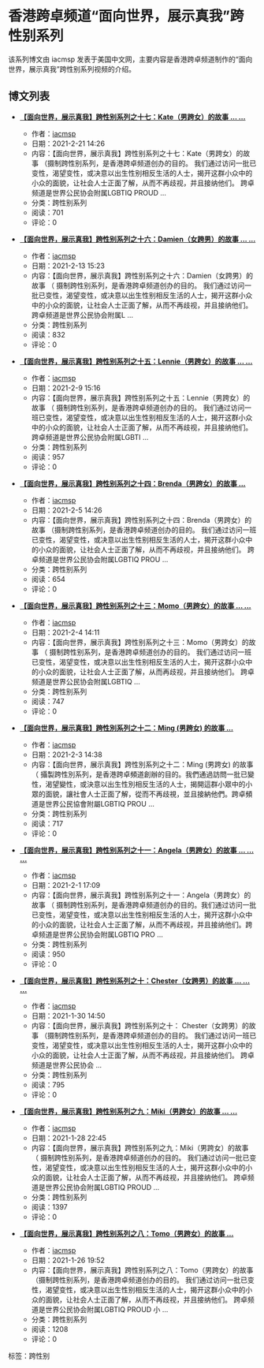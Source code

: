 # 香港跨卓频道“面向世界，展示真我”跨性别系列

该系列博文由 iacmsp 发表于美国中文网，主要内容是香港跨卓频道制作的“面向世界，展示真我”跨性别系列视频的介绍。

## 博文列表

*   **[【面向世界，展示真我】跨性别系列之十七：Kate（男跨女）的故事 ... ...](https://www.sinovision.net/home/space/do/blog/uid/83465/id/414637.html)**

    *   作者：[iacmsp](https://www.sinovision.net/home/space/uid/83465.html)
    *   日期：2021-2-21 14:26
    *   内容：【面向世界，展示真我】跨性别系列之十七：Kate（男跨女）的故事 （摄制跨性别系列，是香港跨卓频道创办的目的。 我们通过访问一批已变性，渴望变性，或决意以出生性别相反生活的人士，揭开这群小众中的小众的面貌，让社会人士正面了解，从而不再歧视，并且接纳他们。 跨卓频道是世界公民协会附属LGBTIQ PROUD ...
    *   分类：跨性别系列
    *   阅读：701
    *   评论：0

*   **[【面向世界，展示真我】跨性别系列之十六：Damien（女跨男）的故事 ... ...](https://www.sinovision.net/home/space/do/blog/uid/83465/id/414291.html)**

    *   作者：[iacmsp](https://www.sinovision.net/home/space/uid/83465.html)
    *   日期：2021-2-13 15:23
    *   内容：【面向世界，展示真我】跨性别系列之十六：Damien（女跨男）的故事 （ 摄制跨性别系列，是香港跨卓频道创办的目的。 我们通过访问一批已变性，渴望变性，或决意以出生性别相反生活的人士，揭开这群小众中的小众的面貌，让社会人士正面了解，从而不再歧视，并且接纳他们。 跨卓频道是世界公民协会附属L ...
    *   分类：跨性别系列
    *   阅读：832
    *   评论：0

*   **[【面向世界，展示真我】跨性别系列之十五：Lennie（男跨女）的故事 ... ...](https://www.sinovision.net/home/space/do/blog/uid/83465/id/414125.html)**

    *   作者：[iacmsp](https://www.sinovision.net/home/space/uid/83465.html)
    *   日期：2021-2-9 15:16
    *   内容：【面向世界，展示真我】跨性别系列之十五：Lennie（男跨女）的故事 （ 摄制跨性别系列，是香港跨卓频道创办的目的。 我们通过访问一班已变性，渴望变性，或决意以出生性别相反生活的人士，揭开这群小众中的小众的面貌，让社会人士正面了解，从而不再歧视，并且接纳他们。 跨卓频道是世界公民协会附属LGBTI ...
    *   分类：跨性别系列
    *   阅读：957
    *   评论：0

*   **[【面向世界，展示真我】跨性别系列之十四：Brenda（男跨女）的故事 ...](https://www.sinovision.net/home/space/do/blog/uid/83465/id/413934.html)**

    *   作者：[iacmsp](https://www.sinovision.net/home/space/uid/83465.html)
    *   日期：2021-2-5 14:26
    *   内容：【面向世界，展示真我】跨性别系列之十四：Brenda（男跨女）的故事 （摄制跨性别系列，是香港跨卓频道创办的目的。 我们通过访问一班已变性，渴望变性，或决意以出生性别相反生活的人士，揭开这群小众中的小众的面貌，让社会人士正面了解，从而不再歧视，并且接纳他们。 跨卓频道是世界公民协会附属LGBTIQ PROU ...
    *   分类：跨性别系列
    *   阅读：654
    *   评论：0

*   **[【面向世界，展示真我】跨性别系列之十三：Momo（男跨女）的故事 ... ...](https://www.sinovision.net/home/space/do/blog/uid/83465/id/413875.html)**

    *   作者：[iacmsp](https://www.sinovision.net/home/space/uid/83465.html)
    *   日期：2021-2-4 14:11
    *   内容：【面向世界，展示真我】跨性别系列之十三：Momo（男跨女）的故事 （ 摄制跨性别系列，是香港跨卓频道创办的目的。 我们通过访问一班已变性，渴望变性，或决意以出生性别相反生活的人士，揭开这群小众中的小众的面貌，让社会人士正面了解，从而再歧视，并且接纳他们。 跨卓频道是世界公民协会附属LGBTIQ ...
    *   分类：跨性别系列
    *   阅读：747
    *   评论：0

*   **[【面向世界，展示真我】跨性別系列之十二：Ming (男跨女) 的故事 ...](https://www.sinovision.net/home/space/do/blog/uid/83465/id/413822.html)**

    *   作者：[iacmsp](https://www.sinovision.net/home/space/uid/83465.html)
    *   日期：2021-2-3 14:38
    *   内容：【面向世界，展示真我】跨性別系列之十二：Ming (男跨女) 的故事 （ 攝製跨性別系列，是香港跨卓頻道創辦的目的。我們通過訪問一批已變性，渴望變性，或決意以出生性別相反生活的人士，揭開這群小眾中的小眾的面貌，讓社會人士正面了解，從而不再歧視，並且接納他們。跨卓頻道是世界公民協會附屬LGBTIQ PROU ...
    *   分类：跨性别系列
    *   阅读：717
    *   评论：0

*   **[【面向世界，展示真我】跨性别系列之十一：Angela（男跨女）的故事 ... ... ...](https://www.sinovision.net/home/space/do/blog/uid/83465/id/413724.html)**

    *   作者：[iacmsp](https://www.sinovision.net/home/space/uid/83465.html)
    *   日期：2021-2-1 17:09
    *   内容：【面向世界，展示真我】跨性别系列之十一：Angela（男跨女）的故事 （ 摄制跨性别系列，是香港跨卓频道创办的目的。我们通过访问一批已变性，渴望变性，或决意以出生性别相反生活的人士，揭开这群小众中的小众的面貌，让社会人士正面了解，从而不再歧视，并且接纳他们。跨卓频道是世界公民协会附属LGBTIQ PRO ...
    *   分类：跨性别系列
    *   阅读：950
    *   评论：0

*   **[【面向世界，展示真我】跨性别系列之十：Chester（女跨男）的故事 ... ... ...](https://www.sinovision.net/home/space/do/blog/uid/83465/id/413642.html)**

    *   作者：[iacmsp](https://www.sinovision.net/home/space/uid/83465.html)
    *   日期：2021-1-30 14:50
    *   内容：【面向世界，展示真我】跨性别系列之十： Chester（女跨男）的故事 （摄制跨性别系列，是香港跨卓频道创办的目的。 我们通过访问一班已变性，渴望变性，或决意以出生性别相反生活的人士，揭开这群小众中的小众的面貌，让社会人士正面了解，从而不再歧视，并且接纳他们。 跨卓频道是世界公民协会 ...
    *   分类：跨性别系列
    *   阅读：795
    *   评论：0

*   **[【面向世界，展示真我】跨性别系列之九：Miki（男跨女）的故事 ... ...](https://www.sinovision.net/home/space/do/blog/uid/83465/id/413573.html)**

    *   作者：[iacmsp](https://www.sinovision.net/home/space/uid/83465.html)
    *   日期：2021-1-28 22:45
    *   内容：【面向世界，展示真我】跨性别系列之九：Miki（男跨女）的故事 （ 摄制跨性别系列，是香港跨卓频道创办的目的。 我们通过访问一批已变性，渴望变性，或决意以出生性别相反生活的人士，揭开这群小众中的小众的面貌，让社会人士正面了解，从而不再歧视，并且接纳他们。 跨卓频道是世界公民协会附属LGBTIQ PROUD ...
    *   分类：跨性别系列
    *   阅读：1397
    *   评论：0

*   **[【面向世界，展示真我】跨性别系列之八：Tomo（男跨女）的故事 ...](https://www.sinovision.net/home/space/do/blog/uid/83465/id/413471.html)**

    *   作者：[iacmsp](https://www.sinovision.net/home/space/uid/83465.html)
    *   日期：2021-1-26 19:52
    *   内容：【面向世界，展示真我】跨性别系列之八：Tomo（男跨女）的故事 （摄制跨性别系列，是香港跨卓频道创办的目的。 我们通过访问一批已变性，渴望变性，或决意以出生性别相反生活的人士，揭开这群小众中的小众的面貌，让社会人士正面了解，从而不再歧视，并且接纳他们。 跨卓频道是世界公民协会附属LGBTIQ PROUD 小 ...
    *   分类：跨性别系列
    *   阅读：1208
    *   评论：0

标签：跨性别
